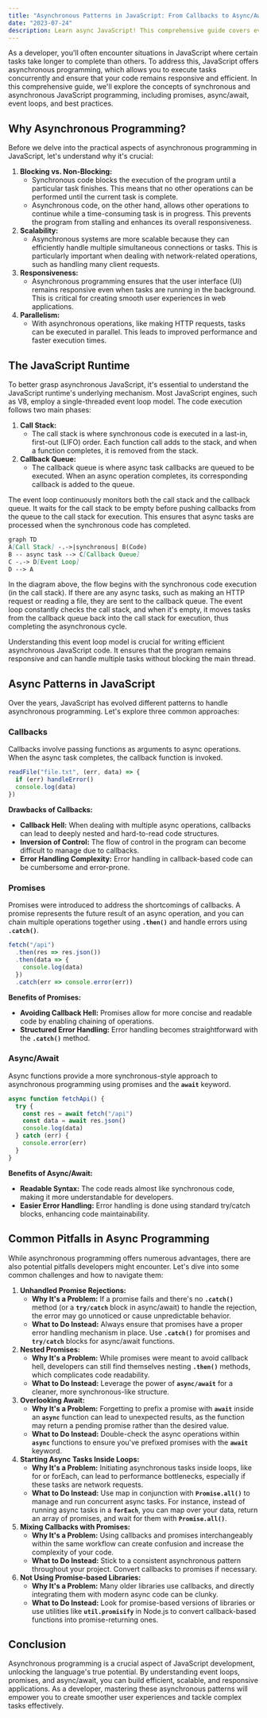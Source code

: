 ```yaml
---
title: "Asynchronous Patterns in JavaScript: From Callbacks to Async/Await"
date: "2023-07-24"
description: Learn async JavaScript! This comprehensive guide covers event loops, promises, async/await, and best practices, ensuring you master the art of non-blocking, responsive, and efficient code.
---
```


As a developer, you'll often encounter situations in JavaScript where certain tasks take longer to complete than others. To address this, JavaScript offers asynchronous programming, which allows you to execute tasks concurrently and ensure that your code remains responsive and efficient. In this comprehensive guide, we'll explore the concepts of synchronous and asynchronous JavaScript programming, including promises, async/await, event loops, and best practices.

## **Why Asynchronous Programming?**

Before we delve into the practical aspects of asynchronous programming in JavaScript, let's understand why it's crucial:

1. **Blocking vs. Non-Blocking:**
   - Synchronous code blocks the execution of the program until a particular task finishes. This means that no other operations can be performed until the current task is complete.
   - Asynchronous code, on the other hand, allows other operations to continue while a time-consuming task is in progress. This prevents the program from stalling and enhances its overall responsiveness.
2. **Scalability:**
   - Asynchronous systems are more scalable because they can efficiently handle multiple simultaneous connections or tasks. This is particularly important when dealing with network-related operations, such as handling many client requests.
3. **Responsiveness:**
   - Asynchronous programming ensures that the user interface (UI) remains responsive even when tasks are running in the background. This is critical for creating smooth user experiences in web applications.
4. **Parallelism:**
   - With asynchronous operations, like making HTTP requests, tasks can be executed in parallel. This leads to improved performance and faster execution times.

## **The JavaScript Runtime**

To better grasp asynchronous JavaScript, it's essential to understand the JavaScript runtime's underlying mechanism. Most JavaScript engines, such as V8, employ a single-threaded event loop model. The code execution follows two main phases:

1. **Call Stack:**
   - The call stack is where synchronous code is executed in a last-in, first-out (LIFO) order. Each function call adds to the stack, and when a function completes, it is removed from the stack.
2. **Callback Queue:**
   - The callback queue is where async task callbacks are queued to be executed. When an async operation completes, its corresponding callback is added to the queue.

The event loop continuously monitors both the call stack and the callback queue. It waits for the call stack to be empty before pushing callbacks from the queue to the call stack for execution. This ensures that async tasks are processed when the synchronous code has completed.

```md
graph TD
A[Call Stack] -.->|synchronous| B(Code)
B -- async task --> C[Callback Queue]
C -.-> D[Event Loop]
D --> A
```

In the diagram above, the flow begins with the synchronous code execution (in the call stack). If there are any async tasks, such as making an HTTP request or reading a file, they are sent to the callback queue. The event loop constantly checks the call stack, and when it's empty, it moves tasks from the callback queue back into the call stack for execution, thus completing the asynchronous cycle.

Understanding this event loop model is crucial for writing efficient asynchronous JavaScript code. It ensures that the program remains responsive and can handle multiple tasks without blocking the main thread.

## **Async Patterns in JavaScript**

Over the years, JavaScript has evolved different patterns to handle asynchronous programming. Let's explore three common approaches:

### **Callbacks**

Callbacks involve passing functions as arguments to async operations. When the async task completes, the callback function is invoked.

```jsx
readFile("file.txt", (err, data) => {
  if (err) handleError()
  console.log(data)
})
```

**Drawbacks of Callbacks:**

- **Callback Hell:** When dealing with multiple async operations, callbacks can lead to deeply nested and hard-to-read code structures.
- **Inversion of Control:** The flow of control in the program can become difficult to manage due to callbacks.
- **Error Handling Complexity:** Error handling in callback-based code can be cumbersome and error-prone.

### **Promises**

Promises were introduced to address the shortcomings of callbacks. A promise represents the future result of an async operation, and you can chain multiple operations together using **`.then()`** and handle errors using **`.catch()`**.

```jsx
fetch("/api")
  .then(res => res.json())
  .then(data => {
    console.log(data)
  })
  .catch(err => console.error(err))
```

**Benefits of Promises:**

- **Avoiding Callback Hell:** Promises allow for more concise and readable code by enabling chaining of operations.
- **Structured Error Handling:** Error handling becomes straightforward with the **`.catch()`** method.

### **Async/Await**

Async functions provide a more synchronous-style approach to asynchronous programming using promises and the **`await`** keyword.

```jsx
async function fetchApi() {
  try {
    const res = await fetch("/api")
    const data = await res.json()
    console.log(data)
  } catch (err) {
    console.error(err)
  }
}
```

**Benefits of Async/Await:**

- **Readable Syntax:** The code reads almost like synchronous code, making it more understandable for developers.
- **Easier Error Handling:** Error handling is done using standard try/catch blocks, enhancing code maintainability.

## **Common Pitfalls in Async Programming**

While asynchronous programming offers numerous advantages, there are also potential pitfalls developers might encounter. Let's dive into some common challenges and how to navigate them:

1. **Unhandled Promise Rejections:**
   - **Why It's a Problem:** If a promise fails and there's no **`.catch()`** method (or a **`try/catch`** block in async/await) to handle the rejection, the error may go unnoticed or cause unpredictable behavior.
   - **What to Do Instead:** Always ensure that promises have a proper error handling mechanism in place. Use **`.catch()`** for promises and **`try/catch`** blocks for async/await functions.
2. **Nested Promises:**
   - **Why It's a Problem:** While promises were meant to avoid callback hell, developers can still find themselves nesting **`.then()`** methods, which complicates code readability.
   - **What to Do Instead:** Leverage the power of **`async/await`** for a cleaner, more synchronous-like structure.
3. **Overlooking Await:**
   - **Why It's a Problem:** Forgetting to prefix a promise with **`await`** inside an **`async`** function can lead to unexpected results, as the function may return a pending promise rather than the desired value.
   - **What to Do Instead:** Double-check the async operations within **`async`** functions to ensure you've prefixed promises with the **`await`** keyword.
4. **Starting Async Tasks Inside Loops:**
   - **Why It's a Problem:** Initiating asynchronous tasks inside loops, like for or forEach, can lead to performance bottlenecks, especially if these tasks are network requests.
   - **What to Do Instead:** Use map in conjunction with **`Promise.all()`** to manage and run concurrent async tasks. For instance, instead of running async tasks in a **`forEach`**, you can map over your data, return an array of promises, and wait for them with **`Promise.all()`**.
5. **Mixing Callbacks with Promises:**
   - **Why It's a Problem:** Using callbacks and promises interchangeably within the same workflow can create confusion and increase the complexity of your code.
   - **What to Do Instead:** Stick to a consistent asynchronous pattern throughout your project. Convert callbacks to promises if necessary.
6. **Not Using Promise-based Libraries:**
   - **Why It's a Problem:** Many older libraries use callbacks, and directly integrating them with modern async code can be clunky.
   - **What to Do Instead:** Look for promise-based versions of libraries or use utilities like **`util.promisify`** in Node.js to convert callback-based functions into promise-returning ones.

## **Conclusion**

Asynchronous programming is a crucial aspect of JavaScript development, unlocking the language's true potential. By understanding event loops, promises, and async/await, you can build efficient, scalable, and responsive applications. As a developer, mastering these asynchronous patterns will empower you to create smoother user experiences and tackle complex tasks effectively.

